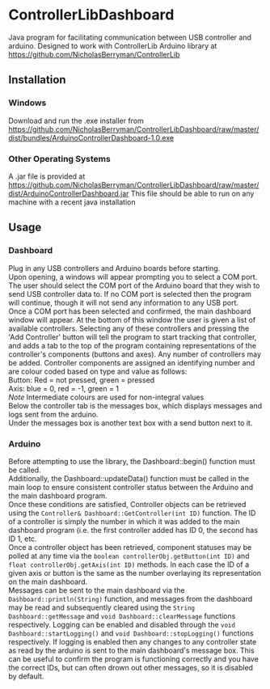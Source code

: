 # ControllerLibDashboard
Java program for facilitating communication between USB controller and arduino. Designed to work with ControllerLib Arduino library at https://github.com/NicholasBerryman/ControllerLib

## Installation
### Windows
Download and run the .exe installer from https://github.com/NicholasBerryman/ControllerLibDashboard/raw/master/dist/bundles/ArduinoControllerDashboard-1.0.exe
### Other Operating Systems
A .jar file is provided at https://github.com/NicholasBerryman/ControllerLibDashboard/raw/master/dist/ArduinoControllerDashboard.jar
This file should be able to run on any machine with a recent java installation

## Usage
### Dashboard
Plug in any USB controllers and Arduino boards before starting.  
Upon opening, a windows will appear prompting you to select a COM port. The user should select the COM port of the Arduino board that they wish to send USB controller data to. If no COM port is selected then the program will continue, though it will not send any information to any USB port.  
Once a COM port has been selected and confirmed, the main dashboard window will appear. At the bottom of this window the user is given a list of available controllers. Selecting any of these controllers and pressing the 'Add Controller' button will tell the program to start tracking that controller, and adds a tab to the top of the program containing representations of the controller's components (buttons and axes). Any number of controllers may be added. Controller components are assigned an identifying number and are colour coded based on type and value as follows:  
  Button: Red = not pressed, green = pressed  
  Axis: blue = 0, red = -1, green = 1  
    *Note* Intermediate colours are used for non-integral values  
Below the controller tab is the messages box, which displays messages and logs sent from the arduino.  
Under the messages box is another text box with a send button next to it.  

### Arduino
Before attempting to use the library, the Dashboard::begin() function must be called.  
Additionally, the Dashboard::updateData() function must be called in the main loop to ensure consistent controller status between the Arduino and the main dashboard program.  
Once these conditions are satisfied, Controller objects can be retrieved using the `Controller& Dashboard::GetController(int ID)` function. The ID of a controller is simply the number in which it was added to the main dashboard program (i.e. the first controller added has ID 0, the second has ID 1, etc.  
Once a controller object has been retrieved, component statuses may be polled at any time via the `boolean controllerObj.getButton(int ID)` and `float controllerObj.getAxis(int ID)` methods. In each case the ID of a given axis or button is the same as the number overlaying its representation on the main dashboard.  
Messages can be sent to the main dashboard via the `Dashboard::println(String)` function, and messages from the dashboard may be read and subsequently cleared using the `String Dashboard::getMessage` and `void Dashboard::clearMessage` functions respectively.
Logging can be enabled and disabled through the `void Dashboard::startLogging()` and `void Dashboard::stopLogging()` functions respectively. If logging is enabled then any changes to any controller state as read by the arduino is sent to the main dashboard's message box. This can be useful to confirm the program is functioning correctly and you have the correct IDs, but can often drown out other messages, so it is disabled by default.  
